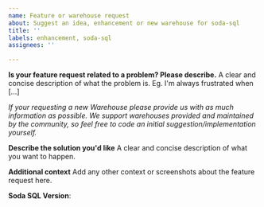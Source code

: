 ```yaml
---
name: Feature or warehouse request
about: Suggest an idea, enhancement or new warehouse for soda-sql
title: ''
labels: enhancement, soda-sql
assignees: ''

---
```


**Is your feature request related to a problem? Please describe.**
A clear and concise description of what the problem is. Eg. I'm always frustrated when [...]

_If your requesting a new Warehouse please provide us with as much information as possible. We support warehouses provided and maintained by the community, so feel free to code an initial suggestion/implementation yourself._

**Describe the solution you'd like**
A clear and concise description of what you want to happen.

**Additional context**
Add any other context or screenshots about the feature request here.

**Soda SQL Version**:
